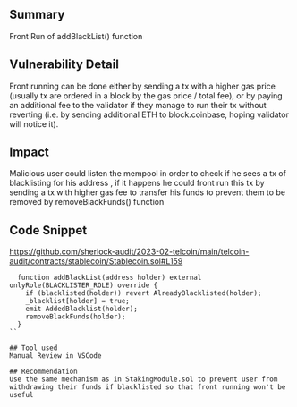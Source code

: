 ## Summary
Front Run of addBlackList() function

## Vulnerability Detail
Front running can be done either by sending a tx with a higher gas price (usually tx are ordered in a block by the gas price / total fee), or by paying an additional fee to the validator if they manage to run their tx without reverting (i.e. by sending additional ETH to block.coinbase, hoping validator will notice it).

## Impact
Malicious user could listen the mempool in order to check if he sees a tx of blacklisting for his address , if it happens he could front run this tx by sending a tx with higher gas fee to transfer his funds to prevent them to be removed by removeBlackFunds() function

## Code Snippet
https://github.com/sherlock-audit/2023-02-telcoin/main/telcoin-audit/contracts/stablecoin/Stablecoin.sol#L159

```solidity
  function addBlackList(address holder) external onlyRole(BLACKLISTER_ROLE) override {
    if (blacklisted(holder)) revert AlreadyBlacklisted(holder);
    _blacklist[holder] = true;
    emit AddedBlacklist(holder);
    removeBlackFunds(holder);
  }
``

## Tool used
Manual Review in VSCode

## Recommendation
Use the same mechanism as in StakingModule.sol to prevent user from withdrawing their funds if blacklisted so that front running won't be useful